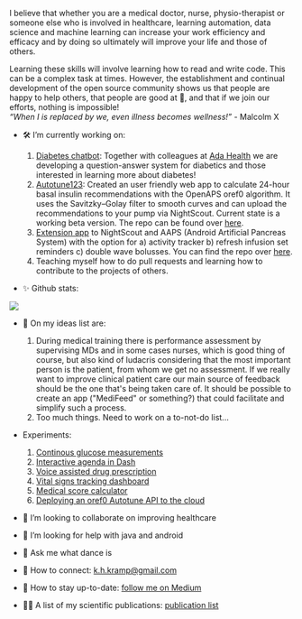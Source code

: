 I believe that whether you are a medical doctor, nurse, physio-therapist or someone else who is involved in healthcare, learning automation, data science and machine learning can increase your work efficiency and efficacy and by doing so ultimately will improve your life and those of others. 

Learning these skills will involve learning how to read and write code. This can be a complex task at times. However, the establishment and continual development of the open source community shows us that people are happy to help others, that people are good at :green_heart:, and that if we join our efforts, nothing is impossible! 
<br/>
*“When I is replaced by we, even illness becomes wellness!”* - Malcolm X
<br/>

- 🛠️  I’m currently working on:
  1) [Diabetes chatbot](https://diabetes-chatbot-alpha.herokuapp.com): Together with colleagues at [Ada Health](https://ada.com/) we are developing a question-answer system for diabetics and those interested in learning more about diabetes!  
  2) [Autotune123](www.Autotune123.com): Created an user friendly web app to calculate 24-hour basal insulin recommendations with the OpenAPS oref0 algorithm. It uses the Savitzky–Golay filter to smooth curves and can upload the recommendations to your pump via NightScout. Current state is a working beta version. The repo can be found over [here](https://github.com/KelvinKramp/Autotune123).
  3) [Extension app](https://github.com/KelvinKramp/NS-integration/blob/master/README.md) to NightScout and AAPS (Android Artificial Pancreas System) with the option for a) activity tracker b) refresh infusion set reminders c) double wave bolusses. You can find the repo over [here](https://github.com/KelvinKramp/NS-integration/blob/master/README.md). 
  4) Teaching myself how to do pull requests and learning how to contribute to the projects of others. 

- ✨ Github stats: 
<img src="https://github-readme-stats.vercel.app/api?username=KelvinKramp&&show_icons=true&title_color=ffffff&icon_color=bb2acf&text_color=daf7dc&bg_color=151515">


- 📕 On my ideas list are: 
  1) During medical training there is performance assessment by supervising MDs and in some cases nurses, which is good thing of course, but also kind of ludacris considering that the most important person is the patient, from whom we get no assessment. If we really want to improve clinical patient care our main source of feedback should be the one that's being taken care of. It should be possible to create an app ("MediFeed" or something?) that could facilitate and simplify such a process.
  2) Too much things. Need to work on a to-not-do list...

- Experiments:
  1) [Continous glucose measurements](https://towardsdatascience.com/how-to-hack-a-glucose-sensor-ebaaf2238170)
  2) [Interactive agenda in Dash](https://github.com/KelvinKramp/ConsultationSchedulingApp)
  3) [Voice assisted drug prescription](https://github.com/KelvinKramp/voice-assisted-drug-prescription)
  4) [Vital signs tracking dashboard](https://github.com/KelvinKramp/vital-signs-Dash-python)
  5) [Medical score calculator](https://github.com/KelvinKramp/OPS-calculator)
  6) [Deploying an oref0 Autotune API to the cloud](https://github.com/KelvinKramp/AutotuneAPI)


- :hospital: I’m looking to collaborate on improving healthcare
- :mag_right: I’m looking for help with java and android
- 💬 Ask me what dance is
- 🔗 How to connect: k.h.kramp@gmail.com
- :newspaper: How to stay up-to-date: [follow me on Medium](https://k-h-kramp.medium.com/)
- 👨‍💻 A list of my scientific publications: [publication list](https://github.com/KelvinKramp/Publications) 
